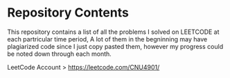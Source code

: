 # Repository Contents
 
 This repository contains a list of all the problems I solved on LEETCODE at each partricular time period,
 A lot of them in the begninning may have plagiarized code since I just copy pasted them, however my progress could be noted down through each month.
 
 
 LeetCode Account 
       > https://leetcode.com/CNU4901/
